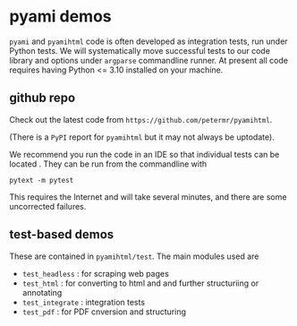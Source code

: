 # pyami demos

`pyami` and `pyamihtml` code is often developed as integration tests, run under Python tests. We will systematically move successful tests to our code library and options under `argparse` commandline runner. At present all code requires having Python <= 3.10 installed on your machine. 

## github repo
Check out the latest code from `https://github.com/petermr/pyamihtml`. 

(There is a `PyPI` report for `pyamihtml` but it may not always be uptodate).

We recommend you run the code in an IDE so that individual tests can be located . They can be run from the commandline with
```
pytext -m pytest
````
This requires the Internet and will take several minutes, and there are some uncorrected failures.

## test-based demos

These are contained in `pyamihtml/test`. The main modules used are

* `test_headless` : for scraping web pages 
* `test_html` : for converting to html and and further structuriing or annotating
* `test_integrate` : integration tests
* `test_pdf` : for PDF cnversion and structuring

 
